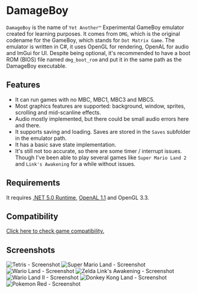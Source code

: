 # DamageBoy
`DamageBoy` is the name of `Yet Another™` Experimental GameBoy emulator created for learning purposes. It comes from `DMG`, which is the original codename for the GameBoy, which stands for `Dot Matrix Game`. The emulator is written in C#, it uses OpenGL for rendering, OpenAL for audio and ImGui for UI. Despite being optional, it's recommended to have a boot ROM (BIOS) file named `dmg_boot_rom` and put it in the same path as the DamageBoy executable.

## Features
- It can run games with no MBC, MBC1, MBC3 and MBC5.
- Most graphics features are supported: background, window, sprites, scrolling and mid-scanline effects.
- Audio mostly implemented, but there could be small audio errors here and there.
- It supports saving and loading. Saves are stored in the `Saves` subfolder in the emulator path.
- It has a basic save state implementation.
- It's still not too accurate, so there are some timer / interrupt issues. Though I've been able to play several games like `Super Mario Land 2` and `Link's Awakening` for a while without issues.

## Requirements

It requires [.NET 5.0 Runtime](https://dotnet.microsoft.com/download), [OpenAL 1.1](https://openal.org/downloads/oalinst.zip) and OpenGL 3.3.

## Compatibility

[Click here to check game compatibility.](/COMPATIBILITY.md)

## Screenshots

![Tetris - Screenshot](/00.png)
![Super Mario Land - Screenshot](/01.png)
![Wario Land - Screenshot](/02.png)
![Zelda Link's Awakening - Screenshot](/03.png)
![Wario Land II - Screenshot](/04.png)
![Donkey Kong Land - Screenshot](/05.png)
![Pokemon Red - Screenshot](/06.png)
